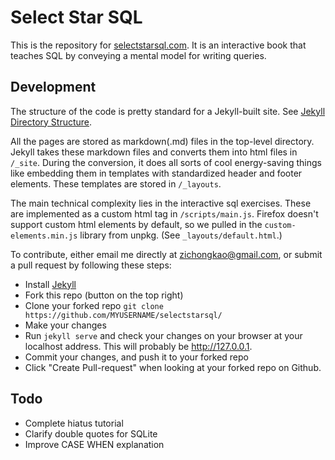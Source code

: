 # Select Star SQL
This is the repository for [selectstarsql.com](https://selectstarsql.com). It is an interactive book that teaches SQL by conveying a mental model for writing queries.

## Development
The structure of the code is pretty standard for a Jekyll-built site. See [Jekyll Directory Structure](https://jekyllrb.com/docs/structure/).

All the pages are stored as markdown(.md) files in the top-level directory. Jekyll takes these markdown files and converts them into html files in `/_site`. During the conversion, it does all sorts of cool energy-saving things like embedding them in templates with standardized header and footer elements. These templates are stored in `/_layouts`.

The main technical complexity lies in the interactive sql exercises. These are implemented as a custom html tag in `/scripts/main.js`. Firefox doesn't support custom html elements by default, so we pulled in the `custom-elements.min.js` library from unpkg. (See `_layouts/default.html`.)

To contribute, either email me directly at zichongkao@gmail.com, or submit a pull request by following these steps:
- Install [Jekyll](http://jekyllrb.com)
- Fork this repo (button on the top right)
- Clone your forked repo `git clone https://github.com/MYUSERNAME/selectstarsql/`
- Make your changes
- Run `jekyll serve` and check your changes on your browser at your localhost address. This will probably be http://127.0.0.1.
- Commit your changes, and push it to your forked repo
- Click "Create Pull-request" when looking at your forked repo on Github.

## Todo
- Complete hiatus tutorial
- Clarify double quotes for SQLite
- Improve CASE WHEN explanation
